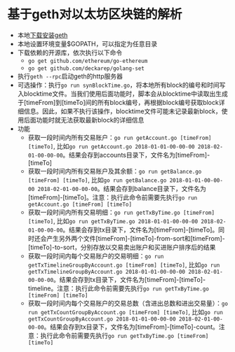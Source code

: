 # 基于geth对以太坊区块链的解析
* 本地[下载安装geth](https://github.com/ethereum/go-ethereum)
* 本地设置环境变量$GOPATH，可以指定为任意目录
* 下载依赖的开源库，依次执行以下命令
    * `go get github.com/ethereum/go-ethereum`
    * `go get github.com/deckarep/golang-set`
* 执行`geth --rpc`启动geth的http服务器
* 可选操作：执行`go run synBlockTime.go`，将本地所有block的编号和时间写入blocktime文件。当我们使用后面功能时，脚本会从blocktime中读取出生成于[timeFrom]到[timeTo]间的所有block编号，再根据block编号获取block详细信息。因此，如果不执行该操作，blocktime文件可能未记录最新block，使用后面功能时就无法获取最新block的详细信息
* 功能
    * 获取一段时间内所有交易账户：`go run getAccount.go [timeFrom] [timeTo]`, 比如`go run getAccount.go 2018-01-01-00-00-00 2018-02-01-00-00-00`。结果会存到accounts目录下，文件名为[timeFrom]-[timeTo]
    * 获取一段时间内所有交易账户及其余额：`go run getBalance.go [timeFrom] [timeTo]`, 比如`go run getBalance.go 2018-01-01-00-00-00 2018-02-01-00-00-00`。结果会存到balance目录下，文件名为[timeFrom]-[timeTo]。注意：执行此命令前需要先执行`go run getAccount.go [timeFrom] [timeTo]`
    * 获取一段时间内所有交易明细：`go run getTxByTime.go [timeFrom] [timeTo]`, 比如`go run getTxByTime.go 2018-01-01-00-00-00 2018-02-01-00-00-00`。结果会存到tx目录下，文件名为[timeFrom]-[timeTo]。同时还会产生另外两个文件[timeFrom]-[timeTo]-from-sort和[timeFrom]-[timeTo]-to-sort，分别存放以交易卖出账户和买进账户排序后的结果
    * 获取一段时间内每个交易账户的交易明细：`go run getTxTimelineGroupByAccount.go [timeFrom] [timeTo]`, 比如`go run getTxTimelineGroupByAccount.go 2018-01-01-00-00-00 2018-02-01-00-00-00`。结果会存到tx目录下，文件名为[timeFrom]-[timeTo]-timeline。注意：执行此命令前需要先执行`go run getTxByTime.go [timeFrom] [timeTo]`
    * 获取一段时间内每个交易账户的交易总数（含进出总数和进出交易量）：`go run getTxCountGroupByAccount.go [timeFrom] [timeTo]`, 比如`go run getTxCountGroupByAccount.go 2018-01-01-00-00-00 2018-02-01-00-00-00`。结果会存到tx目录下，文件名为[timeFrom]-[timeTo]-count。注意：执行此命令前需要先执行`go run getTxByTime.go [timeFrom] [timeTo]`
